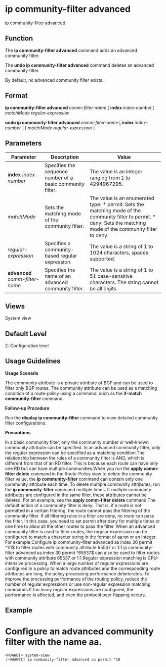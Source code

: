 ip community-filter advanced
============================

ip community-filter advanced

Function
--------



The **ip community-filter advanced** command adds an advanced community filter.

The **undo ip community-filter advanced** command deletes an advanced community filter.



By default, no advanced community filter exists.


Format
------

**ip community-filter advanced** *comm-filter-name* [ **index** *index-number* ] *matchMode* *regular-expression*

**undo ip community-filter advanced** *comm-filter-name* [ **index** *index-number* ] [ *matchMode* *regular-expression* ]


Parameters
----------

| Parameter | Description | Value |
| --- | --- | --- |
| **index** *index-number* | Specifies the sequence number of a basic community filter. | The value is an integer ranging from 1 to 4294967295. |
| *matchMode* | Sets the matching mode of the community filter. | The value is an enumerated type:   * permit: Sets the matching mode of the community filter to permit. * deny: Sets the matching mode of the community filter to deny. |
| *regular-expression* | Specifies a community-based regular expression. | The value is a string of 1 to 1024 characters, spaces supported. |
| **advanced** *comm-filter-name* | Specifies the name of an advanced community filter. | The value is a string of 1 to 51 case-sensitive characters. The string cannot be all digits. |



Views
-----

System view


Default Level
-------------

2: Configuration level


Usage Guidelines
----------------

**Usage Scenario**



The community attribute is a private attribute of BGP and can be used to filter only BGP routes. The community attribute can be used as a matching condition of a route-policy using a command, such as the **if-match community-filter** command.



**Follow-up Procedure**



Run the **display ip community-filter** command to view detailed community filter configurations.



**Precautions**



In a basic community filter, only the community number or well-known community attribute can be specified. In an advanced community filter, only the regular expression can be specified as a matching condition.The relationship between the rules of a community filter is AND, which is different from that of an RD filter. This is because each route can have only one RD but can have multiple communities.When you run the **apply comm-filter delete** command in the Route-Policy view to delete the community filter value, the **ip community-filter** command can contain only one community attribute each time. To delete multiple community attributes, run the **ip community-filter** command multiple times. If multiple community attributes are configured in the same filter, these attributes cannot be deleted. For an example, see the **apply comm-filter delete** command.The default action of a community filter is deny. That is, if a route is not permitted in a certain filtering, the route cannot pass the filtering of the community filter. If all filtering rules in a filter are deny, no route can pass the filter. In this case, you need to set permit after deny for multiple times or one time to allow all the other routes to pass the filter. When an advanced community filter is used to filter routes, the regular expression can be configured to match a character string in the format of aa:nn or an integer. For example:Configure ip community-filter advanced aa index 30 permit ^1:1$ to filter routes with community attribute 65537 or 1:1.ip community-filter advanced aa index 30 permit ^65537$ can also be used to filter routes with community attribute 65537 or 1:1.Regular expression matching is CPU-intensive processing. When a large number of regular expressions are configured in a policy to match route attributes and the corresponding route attributes are long, the policy processing performance deteriorates. To improve the processing performance of the routing policy, reduce the number of regular expressions or use non-regular expression matching commands.If too many regular expressions are configured, the performance is affected, and even the protocol peer flapping occurs.




Example
-------

# Configure an advanced community filter with the name aa.
```
<HUAWEI> system-view
[~HUAWEI] ip community-filter advanced aa permit ^10

```